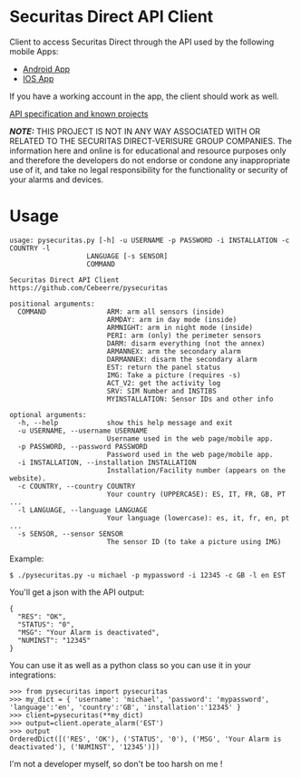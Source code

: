 # Securitas Direct API Client

Client to access Securitas Direct through the API used by the following mobile Apps:

- [Android App](https://play.google.com/store/apps/details?id=com.securitasdirect.android.mycontrol&hl=en&gl=US)
- [IOS App](https://play.google.com/store/apps/details?id=com.securitasdirect.android.mycontrol&hl=en&gl=US)

If you have a working account in the app, the client should work as well.

[API specification and known projects](https://github.com/Cebeerre/SecuritasDirectAPI)

**_NOTE:_** THIS PROJECT IS NOT IN ANY WAY ASSOCIATED WITH OR RELATED TO THE SECURITAS DIRECT-VERISURE GROUP COMPANIES. The information here and online is for educational and resource purposes only and therefore the developers do not endorse or condone any inappropriate use of it, and take no legal responsibility for the functionality or security of your alarms and devices.

# Usage

```
usage: pysecuritas.py [-h] -u USERNAME -p PASSWORD -i INSTALLATION -c COUNTRY -l
                   LANGUAGE [-s SENSOR]
                   COMMAND

Securitas Direct API Client
https://github.com/Cebeerre/pysecuritas

positional arguments:
  COMMAND               ARM: arm all sensors (inside)
                        ARMDAY: arm in day mode (inside)
                        ARMNIGHT: arm in night mode (inside)
                        PERI: arm (only) the perimeter sensors
                        DARM: disarm everything (not the annex)
                        ARMANNEX: arm the secondary alarm
                        DARMANNEX: disarm the secondary alarm
                        EST: return the panel status
                        IMG: Take a picture (requires -s)
                        ACT_V2: get the activity log
                        SRV: SIM Number and INSTIBS
                        MYINSTALLATION: Sensor IDs and other info

optional arguments:
  -h, --help            show this help message and exit
  -u USERNAME, --username USERNAME
                        Username used in the web page/mobile app.
  -p PASSWORD, --password PASSWORD
                        Password used in the web page/mobile app.
  -i INSTALLATION, --installation INSTALLATION
                        Installation/Facility number (appears on the website).
  -c COUNTRY, --country COUNTRY
                        Your country (UPPERCASE): ES, IT, FR, GB, PT ...
  -l LANGUAGE, --language LANGUAGE
                        Your language (lowercase): es, it, fr, en, pt ...
  -s SENSOR, --sensor SENSOR
                        The sensor ID (to take a picture using IMG)
```

Example:

`$ ./pysecuritas.py -u michael -p mypassword -i 12345 -c GB -l en EST`

You'll get a json with the API output:

```
{
  "RES": "OK",
  "STATUS": "0",
  "MSG": "Your Alarm is deactivated",
  "NUMINST": "12345"
}
```

You can use it as well as a python class so you can use it in your integrations:

```
>>> from pysecuritas import pysecuritas
>>> my_dict = { 'username': 'michael', 'password': 'mypassword', 'language':'en', 'country':'GB', 'installation':'12345' }
>>> client=pysecuritas(**my_dict)
>>> output=client.operate_alarm('EST')
>>> output
OrderedDict([('RES', 'OK'), ('STATUS', '0'), ('MSG', 'Your Alarm is deactivated'), ('NUMINST', '12345')])
```

I'm not a developer myself, so don't be too harsh on me !
